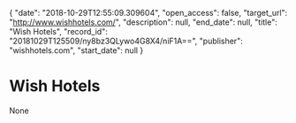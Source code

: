 {
  "date": "2018-10-29T12:55:09.309604", 
  "open_access": false, 
  "target_url": "http://www.wishhotels.com/", 
  "description": null, 
  "end_date": null, 
  "title": "Wish Hotels", 
  "record_id": "20181029T125509/ny8bz3QLywo4G8X4/niF1A==", 
  "publisher": "wishhotels.com", 
  "start_date": null
}

# Wish Hotels

None